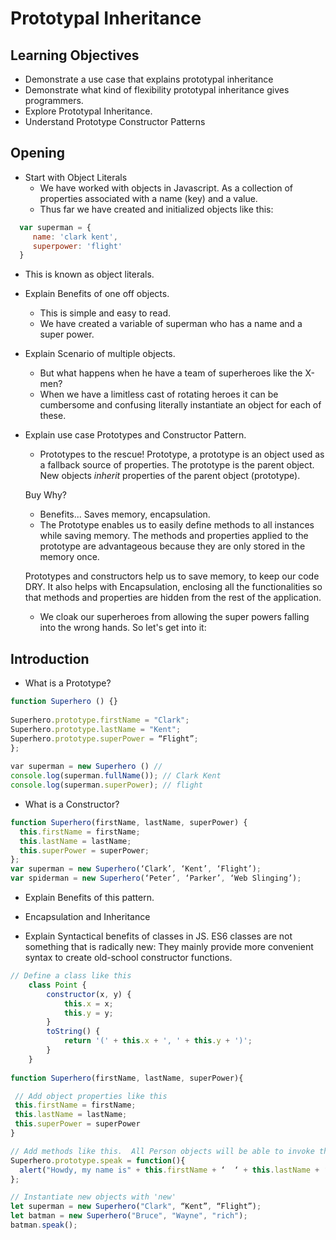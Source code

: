 # Prototypal Inheritance

## Learning Objectives
* Demonstrate a use case that explains prototypal inheritance
* Demonstrate what kind of flexibility prototypal inheritance gives programmers.
* Explore Prototypal Inheritance.
* Understand Prototype Constructor Patterns


## Opening
* Start with Object Literals
  - We have worked with objects in Javascript. As a collection of properties associated with a name (key) and a value.
  - Thus far we have created and initialized objects like this:

```javascript
  var superman = {
     name: 'clark kent',
     superpower: 'flight'
  }
```

  - This is known as object literals.

* Explain Benefits of one off objects.
  - This is simple and easy to read.
  - We have created a variable of superman who has a name and a super power.

* Explain Scenario of multiple objects.
  - But what happens when he have a team of superheroes like the X-men?
  - When we have a limitless cast of rotating heroes it can be cumbersome and confusing literally instantiate an object for each of these.

* Explain use case Prototypes and Constructor Pattern.
  - Prototypes to the rescue!
  Prototype, a prototype is an object used as a fallback source of properties. The prototype is the parent object. New objects *inherit* properties of the parent object (prototype).

  Buy Why?
    - Benefits... Saves memory, encapsulation.
    - The Prototype enables us to easily define methods to all instances while saving memory. The methods and properties applied to the prototype are advantageous because they are only stored in the memory once.

  Prototypes and constructors help us to save memory, to keep our code DRY.
  It also helps with Encapsulation, enclosing all the functionalities so that methods and properties are hidden from the rest of the application.
  - We cloak our superheroes from allowing the super powers falling into the wrong hands.
  So let's get into it:

## Introduction
* What is a Prototype?

```javascript
function Superhero () {}
​
Superhero.prototype.firstName = "Clark";
Superhero.prototype.lastName = "Kent";
Superhero.prototype.superPower = “Flight”;
};
​
​var superman = new Superhero () //​
console.log(superman.fullName()); // Clark Kent​
console.log(superman.superPower); // flight

```

* What is a Constructor?

```javascript
function Superhero(firstName, lastName, superPower) {
  this.firstName = firstName;
  this.lastName = lastName;
  this.superPower = superPower;
};
var superman = new Superhero(‘Clark’, ‘Kent’, ‘Flight’);
var spiderman = new Superhero(‘Peter’, ‘Parker’, ‘Web Slinging’);

```

* Explain Benefits of this pattern.

* Encapsulation and Inheritance

* Explain Syntactical benefits of classes in JS.
ES6 classes are not something that is radically new: They mainly provide more convenient syntax to create old-school constructor functions.


```javascript
// Define a class like this
    class Point {
        constructor(x, y) {
            this.x = x;
            this.y = y;
        }
        toString() {
            return '(' + this.x + ', ' + this.y + ')';
        }
    }
    
function Superhero(firstName, lastName, superPower){

 // Add object properties like this
 this.firstName = firstName;
 this.lastName = lastName;
 this.superPower = superPower
}

// Add methods like this.  All Person objects will be able to invoke this
Superhero.prototype.speak = function(){
  alert("Howdy, my name is" + this.firstName + ‘  ‘ + this.lastName + ‘  is here to save the day!’ );
};

// Instantiate new objects with 'new'
let superman = new Superhero("Clark", “Kent”, “Flight”);
let batman = new Superhero("Bruce", "Wayne", "rich");
batman.speak();

```
